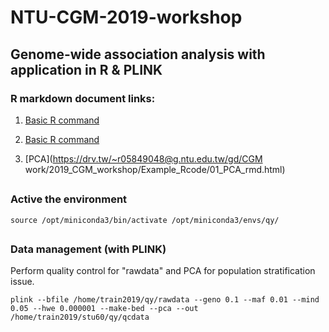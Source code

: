 # NTU-CGM-2019-workshop
## Genome-wide association analysis with application in R & PLINK

### R markdown document links:
1. [Basic R command](https://drive.google.com/file/d/1QeyPQ8XLzIM8e306mZYcj9QuzTVEIgZI/view?usp=sharing)
1. [Basic R command](http://drive-html-viewer.pansy.at/?state=%7B%22ids%22:%5B%221QeyPQ8XLzIM8e306mZYcj9QuzTVEIgZI%22%5D,%22action%22:%22open%22,%22userId%22:%22{userId}%22%7D)


2. [PCA](https://drv.tw/~r05849048@g.ntu.edu.tw/gd/CGM work/2019_CGM_workshop/Example_Rcode/01_PCA_rmd.html)



<H2>

### Active the environment 
```
source /opt/miniconda3/bin/activate /opt/miniconda3/envs/qy/
```


<H2>

### Data management (with PLINK)
Perform quality control for "rawdata" and PCA for population stratification issue.   
```
plink --bfile /home/train2019/qy/rawdata --geno 0.1 --maf 0.01 --mind 0.05 --hwe 0.000001 --make-bed --pca --out /home/train2019/stu60/qy/qcdata
```
```





